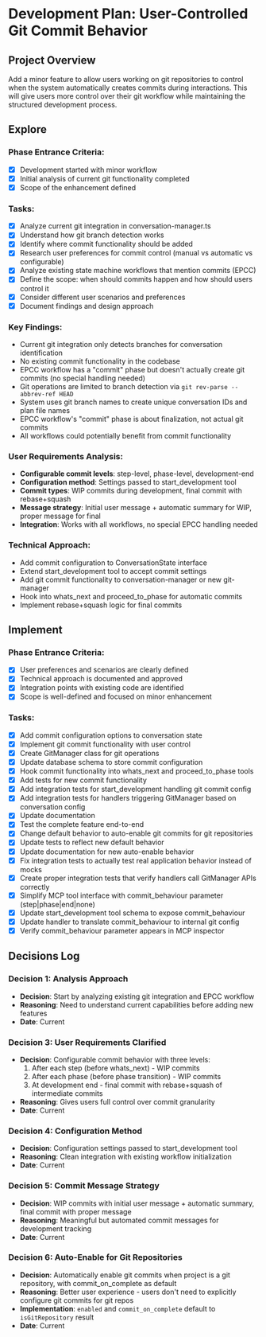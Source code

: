 # Development Plan: User-Controlled Git Commit Behavior

## Project Overview
Add a minor feature to allow users working on git repositories to control when the system automatically creates commits during interactions. This will give users more control over their git workflow while maintaining the structured development process.

## Explore

### Phase Entrance Criteria:
- [x] Development started with minor workflow
- [x] Initial analysis of current git functionality completed
- [x] Scope of the enhancement defined

### Tasks:
- [x] Analyze current git integration in conversation-manager.ts
- [x] Understand how git branch detection works
- [x] Identify where commit functionality should be added
- [x] Research user preferences for commit control (manual vs automatic vs configurable)
- [x] Analyze existing state machine workflows that mention commits (EPCC)
- [x] Define the scope: when should commits happen and how should users control it
- [x] Consider different user scenarios and preferences
- [x] Document findings and design approach

### Key Findings:
- Current git integration only detects branches for conversation identification
- No existing commit functionality in the codebase
- EPCC workflow has a "commit" phase but doesn't actually create git commits (no special handling needed)
- Git operations are limited to branch detection via `git rev-parse --abbrev-ref HEAD`
- System uses git branch names to create unique conversation IDs and plan file names
- EPCC workflow's "commit" phase is about finalization, not actual git commits
- All workflows could potentially benefit from commit functionality

### User Requirements Analysis:
- **Configurable commit levels**: step-level, phase-level, development-end
- **Configuration method**: Settings passed to start_development tool
- **Commit types**: WIP commits during development, final commit with rebase+squash
- **Message strategy**: Initial user message + automatic summary for WIP, proper message for final
- **Integration**: Works with all workflows, no special EPCC handling needed

### Technical Approach:
- Add commit configuration to ConversationState interface
- Extend start_development tool to accept commit settings
- Add git commit functionality to conversation-manager or new git-manager
- Hook into whats_next and proceed_to_phase for automatic commits
- Implement rebase+squash logic for final commits

## Implement

### Phase Entrance Criteria:
- [x] User preferences and scenarios are clearly defined
- [x] Technical approach is documented and approved
- [x] Integration points with existing code are identified
- [x] Scope is well-defined and focused on minor enhancement

### Tasks:
- [x] Add commit configuration options to conversation state
- [x] Implement git commit functionality with user control
- [x] Create GitManager class for git operations
- [x] Update database schema to store commit configuration
- [x] Hook commit functionality into whats_next and proceed_to_phase tools
- [x] Add tests for new commit functionality
- [x] Add integration tests for start_development handling git commit config
- [x] Add integration tests for handlers triggering GitManager based on conversation config
- [x] Update documentation
- [x] Test the complete feature end-to-end
- [x] Change default behavior to auto-enable git commits for git repositories
- [x] Update tests to reflect new default behavior
- [x] Update documentation for new auto-enable behavior
- [x] Fix integration tests to actually test real application behavior instead of mocks
- [x] Create proper integration tests that verify handlers call GitManager APIs correctly
- [x] Simplify MCP tool interface with commit_behaviour parameter (step|phase|end|none)
- [x] Update start_development tool schema to expose commit_behaviour
- [x] Update handler to translate commit_behaviour to internal git config
- [x] Verify commit_behaviour parameter appears in MCP inspector

## Decisions Log

### Decision 1: Analysis Approach
- **Decision**: Start by analyzing existing git integration and EPCC workflow
- **Reasoning**: Need to understand current capabilities before adding new features
- **Date**: Current

### Decision 3: User Requirements Clarified
- **Decision**: Configurable commit behavior with three levels:
  1. After each step (before whats_next) - WIP commits
  2. After each phase (before phase transition) - WIP commits  
  3. At development end - final commit with rebase+squash of intermediate commits
- **Reasoning**: Gives users full control over commit granularity
- **Date**: Current

### Decision 4: Configuration Method
- **Decision**: Configuration settings passed to start_development tool
- **Reasoning**: Clean integration with existing workflow initialization
- **Date**: Current

### Decision 5: Commit Message Strategy
- **Decision**: WIP commits with initial user message + automatic summary, final commit with proper message
- **Reasoning**: Meaningful but automated commit messages for development tracking
- **Date**: Current

### Decision 6: Auto-Enable for Git Repositories
- **Decision**: Automatically enable git commits when project is a git repository, with commit_on_complete as default
- **Reasoning**: Better user experience - users don't need to explicitly configure git commits for git repos
- **Implementation**: `enabled` and `commit_on_complete` default to `isGitRepository` result
- **Date**: Current
